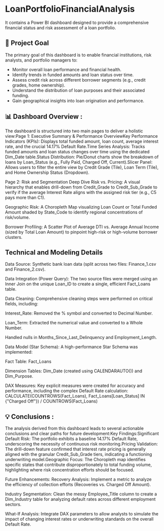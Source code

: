 # LoanPortfolioFinancialAnalysis
It contains a Power BI dashboard designed to provide a comprehensive financial status and risk assessment of a loan portfolio.
## 🎯 Project Goal

The primary goal of this dashboard is to enable financial institutions, risk analysts, and portfolio managers to:
* Monitor overall loan performance and financial health.
* Identify trends in funded amounts and loan status over time.
* Assess credit risk across different borrower segments (e.g., credit grades, home ownership).
* Understand the distribution of loan purposes and their associated funding.
* Gain geographical insights into loan origination and performance.

## 📊 Dashboard Overview :
The dashboard is structured into two main pages to deliver a holistic view:Page 1: Executive Summary & Performance OverviewKey Performance Indicators (KPIs): Displays total funded amount, loan count, average interest rate, and the crucial $14.17\%$ Default Rate.Time Series Analysis: Tracks funded amounts and loan status changes over time using the dedicated Dim_Date table.Status Distribution: Pie/Donut charts show the breakdown of loans by Loan_Status (e.g., Fully Paid, Charged Off, Current).Slicer Panel: Allows users to filter the entire view by Credit Grade (Tile), Loan Term (Tile), and Home Ownership Status (Dropdown).

Page 2: Risk and Segmentation Deep Dive
Risk vs. Pricing: A visual hierarchy that enables drill-down from Credit_Grade to Credit_Sub_Grade to verify if the average Interest Rate aligns with the assigned risk tier (e.g., C5 pays more than C1).

Geographic Risk: A Choropleth Map visualizing Loan Count or Total Funded Amount shaded by State_Code to identify regional concentrations of risk/volume.

Borrower Profiling: A Scatter Plot of Average DTI vs. Average Annual Income (sized by Total Loan Amount) to pinpoint high-risk or high-volume borrower clusters.

## Technical and Modeling Details
Data Source: Synthetic bank loan data (split across two files: Finance_1.csv and Finance_2.csv).

Data Integration (Power Query): The two source files were merged using an Inner Join on the unique Loan_ID to create a single, efficient Fact_Loans table.

Data Cleaning: Comprehensive cleaning steps were performed on critical fields, including:

Interest_Rate: Removed the % symbol and converted to Decimal Number.

Loan_Term: Extracted the numerical value and converted to a Whole Number.

Handled nulls in Months_Since_Last_Delinquency and Employment_Length.

Data Model (Star Schema): A high-performance Star Schema was implemented:

Fact Table: Fact_Loans

Dimension Tables: Dim_Date (created using CALENDARAUTO()) and Dim_Purpose.

DAX Measures: Key explicit measures were created for accuracy and performance, including the complex Default Rate calculation: CALCULATE(COUNTROWS(Fact_Loans), Fact_Loans[Loan_Status] IN {"Charged Off"}) / COUNTROWS(Fact_Loans)

## 💡 Conclusions : 
The analysis derived from this dashboard leads to several actionable conclusions and clear paths for future development:Key Findings:Significant Default Risk: The portfolio exhibits a baseline $14.17\%$ Default Rate, underscoring the necessity of continuous risk monitoring.Pricing Validation: The drill-down feature confirmed that interest rate pricing is generally aligned with the granular Credit_Sub_Grade tiers, indicating a functioning underwriting model.Geographic Focus: The Choropleth map identifies specific states that contribute disproportionately to total funding volume, highlighting where risk concentration efforts should be focused.

Future Enhancements:
Recovery Analysis: Implement a metric to analyze the efficiency of collection efforts (Recoveries vs. Charged Off Amount).

Industry Segmentation: Clean the messy Employee_Title column to create a Dim_Industry table for analyzing default rates across different employment sectors.

What-If Analysis: Integrate DAX parameters to allow analysts to simulate the impact of changing interest rates or underwriting standards on the overall Default Rate.
